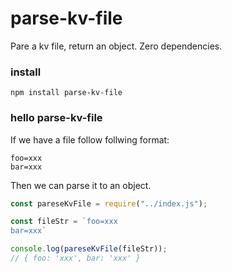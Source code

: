 # parse-kv-file
Pare a kv file, return an object. Zero dependencies.

### install
```shell
npm install parse-kv-file
```

### hello parse-kv-file
If we have a file follow follwing format:
```shell
foo=xxx
bar=xxx
```
Then we can parse it to an object.
```js
const pareseKvFile = require("../index.js");

const fileStr = `foo=xxx
bar=xxx`

console.log(pareseKvFile(fileStr));
// { foo: 'xxx', bar: 'xxx' }
```